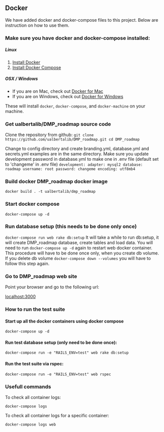 ## Docker
We have added docker and docker-compose files to this project.
Below are instruction on how to use them.

### Make sure you have docker and docker-compose installed:

##### Linux
1. [Install Docker](https://docs.docker.com/engine/installation/)
2. [Install Docker Compose](https://docs.docker.com/compose/install/)

##### OSX / Windows
- If you are on Mac, check out [Docker for Mac](https://docs.docker.com/docker-for-mac/)
- If you are on Windows, check out [Docker for Windows](https://docs.docker.com/docker-for-windows/)

These will install `docker`, `docker-compose`, and `docker-machine` on your machine.


###  Get ualbertalib/DMP_roadmap source code
Clone the repository from github:
``
git clone https://github.com/ualbertalib/DMP_roadmap.git
cd DMP_roadmap
``

Change to config directory and create branding.yml, database.yml and secrets.yml
examples are in the same directory. Make sure you update development password in database.yml to
make one in .env file (default set to 'changeme' in .env file)
``
development:
  adapter: mysql2
  database: roadmap
  username: root
  password: changeme
  encoding: utf8mb4
``


### Build docker DMP_roadmap docker image
``
docker build . -t ualbertalib/dmp_roadmap
``

### Start docker compose
``
docker-compose up -d
``

### Run database setup (this needs to be done only once)
``
docker-compose run web rake db:setup
``
It will take a while to run db:setup, it will create DMP_roadmap database, create tables and load
data. You will need to run
``
docker-compose up -d
``
again to restart web docker container.
This procedure will have to be done once only, when you create db volume.
If you delete db volume
``
docker-compose down --volumes
``
you will have to follow this step again.

### Go to DMP_roadmap web site
Point your browser and go to the following url:

[localhost:3000](http://localhost:3000)


### How to run the test suite

#### Start up all the docker containers using docker compose

  ``
  docker-compose up -d
  ``

#### Run test database setup (only need to be done once):
  ``
  docker-compose run -e "RAILS_ENV=test" web rake db:setup
  ``

#### Run the test suite via rspec:
  ``
  docker-compose run -e "RAILS_ENV=test" web rspec
  ``

### Usefull commands

  To check all container logs:

  ``
  docker-compose logs
  ``

  To check all container logs for a specific container:

  ``
  docker-compose logs web
  ``
